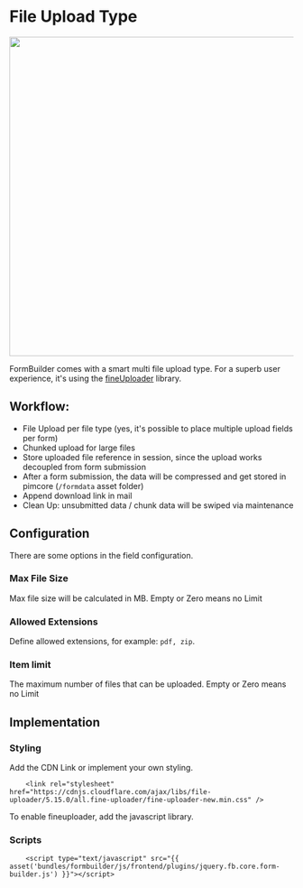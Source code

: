 # File Upload Type

<img width="566" src="https://user-images.githubusercontent.com/700119/30774631-1eaf7d22-a086-11e7-81d8-382e30a60eef.png">

FormBuilder comes with a smart multi file upload type. 
For a superb user experience, it's using the [fineUploader](https://github.com/FineUploader/fine-uploader) library.

## Workflow:
- File Upload per file type (yes, it's possible to place multiple upload fields per form)
- Chunked upload for large files
- Store uploaded file reference in session, since the upload works decoupled from form submission
- After a form submission, the data will be compressed and get stored in pimcore (`/formdata` asset folder)
- Append download link in mail
- Clean Up: unsubmitted data / chunk data will be swiped via maintenance

## Configuration
There are some options in the field configuration.

### Max File Size
Max file size will be calculated in MB. Empty or Zero means no Limit

### Allowed Extensions
Define allowed extensions, for example: `pdf, zip`.

### Item limit
The maximum number of files that can be uploaded. Empty or Zero means no Limit

## Implementation

### Styling

Add the CDN Link or implement your own styling.

```twig
    <link rel="stylesheet" href="https://cdnjs.cloudflare.com/ajax/libs/file-uploader/5.15.0/all.fine-uploader/fine-uploader-new.min.css" />
```

To enable fineuploader, add the javascript library.

### Scripts
```twig
    <script type="text/javascript" src="{{ asset('bundles/formbuilder/js/frontend/plugins/jquery.fb.core.form-builder.js') }}"></script>
```
